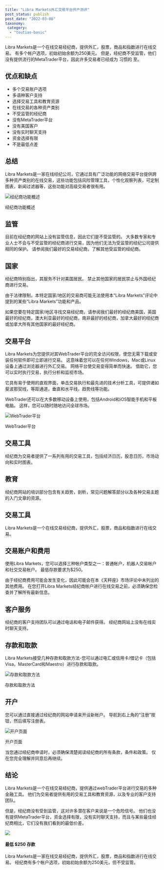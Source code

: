 ```yaml
---
title: "Libra Markets外汇交易平台开户测评"
post_status: publish
post_date: "2022-03-08"
taxonomy:
 category: 
  - "toutiao-basic"
---
```


Libra Markets是一个在线交易经纪商，提供外汇，股票，商品和指数进行在线交易。 有多个帐户选项，初始初始余额为250美元。 但是，经纪商不受监管，他们没有提供流行的MetaTrader平台，因此许多交易者已经成为 习惯的 至。

## 优点和缺点
- 多个交易账户选项
- 多语种客户支持
- 选择交易工具和教育资源
- 在线交易的各种资产类别
- 不受监管的经纪商
- 没有MetaTrader平台
- 没有美国客户
- 没有实时聊天支持
- 资金选择有限
- 不是最低点差


## 总结

Libra Markets是一家在线经纪公司，它通过具有广泛功能的网络交易平台提供跨多种资产类别的在线交易，这些功能包括风险管理工具，个性化观察列表，可定制图表，新闻过滤器等，这些功能对高级交易者很有用。

![经纪商功能概述](https://cdn.fendou.la/funstoutiao/2020/11/Libra-Markets-Review-Broker-Features-Overview.png "经纪商功能概述")

经纪商功能概述

## 监管

目前在经纪商的网站上没有监管信息，因此它们是不受监管的。 大多数专家和专业人士不会与不受监管的经纪商进行交易，因为他们无法为受监管的经纪公司提供相同的保护。 请参阅我们最好的交易经纪商，了解其他受监管的经纪商。

## 国家

经纪商特别指出，其服务不针对美国居民。 禁止其他国家的居民禁止与外国经纪商进行交易。

由于法律限制，本特定国家/地区的交易商可能无法使用本“Libra Markets”评论中提到的某些“Libra Markets”功能和产品。

如果您要在特定国家/地区寻找交易经纪商，请参阅我们最好的经纪商美国，英国最好的经纪商，澳大利亚最好的经纪商，南非最好的经纪商，加拿大最好的经纪商或加拿大所有其他国家的最好经纪商。

## 交易平台

Libra Markets为您提供对其WebTrader平台的完全访问权限，使您无需下载或安装任何软件即可立即进行交易。 这意味着您可以在任何Windows，Mac或Linux设备上通过浏览器进行外汇交易。 网络平台使交易变得简单而快速。 借助它，您可以实时执行交易，执行分析和监视市场。

它具有易于使用的直观界面，单击交易执行和最先进的技术分析工具，可提供诸如斐波那契线，等距通道，垂直和水平线，趋势线等功能。

WebTrader还可以在大多数移动设备上使用，包括Android和iOS智能手机和平板电脑。 这样，您可以随时随地访问全球市场。

![WebTrader平台](https://cdn.fendou.la/funstoutiao/2020/11/Libra-Markets-Review-WebTrader-Platform-.png "WebTrader平台")

WebTrader平台

## 交易工具

经纪商为交易者提供了一系列有用的交易工具，包括经济日历，股息日历，市场动向和实时图表。

## 教育

经纪商网站的培训部分包含有关趋势，剖析，常见问题解答部分以及各种交易主题的入门文章的资源。

## 交易工具

Libra Markets是一个在线交易经纪商，提供外汇，股票，商品和指数进行在线交易。

## 交易账户和费用

使用Libra Markets，您可以选择三种帐户类型之一：普通帐户，机器人交易帐户和社交交易帐户。 最低存款要求为$250。

由于经纪商费用可能会发生变化，因此可能会在本《天秤座》市场评论中未列出的其他费用。 在您打开Libra Markets经纪商帐户进行在线交易之前，必须确保您检查并了解所有最新信息。

## 客户服务

经纪商的客户支持团队可以通过电话和电子邮件获得。 经纪商网站上没有在线实时聊天支持。

## 存款和取款

Libra Markets接受几种存款和取款方法-您可以通过电汇或信用卡/借记卡（包括Visa，MasterCard和Maestro）进行存款和取款。

![存款和取款方法](https://cdn.fendou.la/funstoutiao/2020/11/Libra-Markets-Review-Deposit-Withdrawal-Methods.jpg "存款和取款方法")

存款和取款方法

## 开户

您可以通过直接通过经纪商的网站申请来开设新帐户。 导航到右上角的“注册”按钮，然后填写注册表。

![开户页面](https://cdn.fendou.la/funstoutiao/2020/11/Libra-Markets-Review-Account-Opening-Page-.jpg "开户页面")

开户页面

当您通过经纪商申请时，必须确保清楚阅读经纪商的所有条款，条件和政策。 仅在您完全理解并同意后再继续。

## 结论

Libra Markets是一个在线交易经纪商，提供通过webTrader平台进行交易的多种金融工具。 他们为交易者提供有用的交易工具和教育资源，以及专业的客户支持团队。

但是，经纪商没有受到监管，这对许多潜在客户来说是一个危险信号。 他们也没有提供MetaTrader平台，资金选择有限，没有实时聊天支持，而且与某些最佳经纪商相比，它们没有我们看到的最低价差。

![](https://cdn.fendou.la/funstoutiao/2020/11/Libra-Markets-Logo.png)

#### 最低 $250 存款

Libra Markets是一家在线交易经纪商，提供外汇，股票，商品和指数进行在线交易。 经纪商有多个帐户选项，初始初始余额为250美元，但不受监管。
